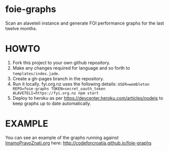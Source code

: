 foie-graphs
===========

Scan an alaveteli instance and generate FOI performance graphs for the last 
twelve months.

HOWTO
=====

1. Fork this project to your own github repository. 
1. Make any changes required for language and so forth to `templates/index.jade`.
1. Create a gh-pages branch in the repository.
1. Run it locally. fyi.org.nz uses the following details: `USER=wombleton REPO=foie-graphs TOKEN=secret_oauth_token ALAVETELI=https://fyi.org.nz npm start`
1. Deploy to heroku as per https://devcenter.heroku.com/articles/nodejs to keep graphs up to date automatically.

EXAMPLE
=======

You can see an example of the graphs running against [ImamoPravoZnati.org](http://imamopravoznati.org) here: <http://codeforcroatia.github.io/foie-graphs>
